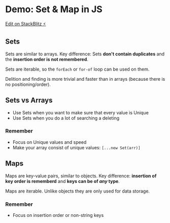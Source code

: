 # Demo: Set & Map in JS

[Edit on StackBlitz ⚡️](https://stackblitz.com/edit/typescript-urmfwc)

## Sets
Sets are similar to arrays. Key difference: Sets **don't contain duplicates** and the **insertion order is not remembered**.

Sets are iterable, so the `forEach` or `for-of` loop can be used on them.

Delition and finding is more trivial and faster than in arrays (because there is no positioning/order).

## Sets vs Arrays
- Use Sets when you want to make sure that every value is Unique
- Use Sets when you do a lot of searching a deleting

### Remember
- Focus on Unique values and speed
- Make your array consist of unique values: `[...new Set(arr)]`

## Maps
Maps are key-value pairs, similar to objects. Key difference: **insertion of key order is rememberd** and **keys can be of *any* type**. 

Maps are iterable. Unlike objects they are only used for data storage.

### Remember
- Focus on insertion order or non-string keys